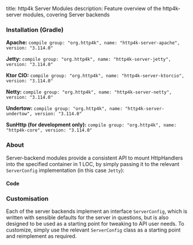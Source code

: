 title: http4k Server Modules
description: Feature overview of the http4k-server modules, covering Server backends

### Installation (Gradle)
**Apache:** ```compile group: "org.http4k", name: "http4k-server-apache", version: "3.114.0"```

**Jetty:** ```compile group: "org.http4k", name: "http4k-server-jetty", version: "3.114.0"```

**Ktor CIO:** ```compile group: "org.http4k", name: "http4k-server-ktorcio", version: "3.114.0"```

**Netty:** ```compile group: "org.http4k", name: "http4k-server-netty", version: "3.114.0"```

**Undertow:** ```compile group: "org.http4k", name: "http4k-server-undertow", version: "3.114.0"```

**SunHttp (for development only):** ```compile group: "org.http4k", name: "http4k-core", version: "3.114.0"```

### About
Server-backend modules provide a consistent API to mount HttpHandlers into the specified container in 1 LOC, by 
simply passing it to the relevant `ServerConfig` implementation (in this case `Jetty`):

#### Code [<img class="octocat"/>](https://github.com/http4k/http4k/blob/master/src/docs/guide/modules/servers/example_http.kt)
<script src="https://gist-it.appspot.com/https://github.com/http4k/http4k/blob/master/src/docs/guide/modules/servers/example_http.kt"></script>

### Customisation
Each of the server backends implement an interface `ServerConfig`, which is written with sensible defaults for the server in questions, 
but is also designed to be used as a starting point for tweaking to API user needs. To customize, simply use the relevant `ServerConfig` 
class as a starting point and reimplement as required.
